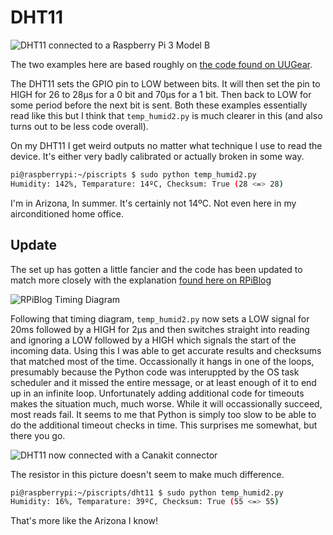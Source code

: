# DHT11

![DHT11 connected to a Raspberry Pi 3 Model B](https://github.com/marcheiligers/piscripts/blob/master/dht11/rpi3b_dht11.png?raw=true)

The two examples here are based roughly on [the code found on UUGear](http://www.uugear.com/portfolio/dht11-humidity-temperature-sensor-module/).

The DHT11 sets the GPIO pin to LOW between bits. It will then set the pin to HIGH for 26 to 28µs for a 0 bit and 70µs for a 1 bit. Then back to LOW for some period before the next bit is sent. Both these examples essentially read like this but I think that `temp_humid2.py` is much clearer in this (and also turns out to be less code overall).

On my DHT11 I get weird outputs no matter what technique I use to read the device. It's either very badly calibrated or actually broken in some way.

``` bash
pi@raspberrypi:~/piscripts $ sudo python temp_humid2.py
Humidity: 142%, Temparature: 14ºC, Checksum: True (28 <=> 28)
```

I'm in Arizona, In summer. It's certainly not 14ºC. Not even here in my airconditioned home office.

## Update

The set up has gotten a little fancier and the code has been updated to match more closely with the explanation [found here on RPiBlog](http://www.rpiblog.com/2012/11/interfacing-temperature-and-humidity.html)

![RPiBlog Timing Diagram](http://1.bp.blogspot.com/-_sMwYSZMGLw/UJpY2RYIA9I/AAAAAAAAAS0/rJ9ZQwZ3IfM/s1600/DHT11+timing+diagram.jpg)

Following that timing diagram, `temp_humid2.py` now sets a LOW signal for 20ms followed by a HIGH for 2µs and then switches straight into reading and ignoring a LOW followed by a HIGH which signals the start of the incoming data. Using this I was able to get accurate results and checksums that matched most of the time. Occassionally it hangs in one of the loops, presumably because the Python code was interuppted by the OS task scheduler and it missed the entire message, or at least enough of it to end up in an infinite loop. Unfortunately adding additional code for timeouts makes the situation much, much worse. While it will occassionally succeed, most reads fail. It seems to me that Python is simply too slow to be able to do the additional timeout checks in time. This surprises me somewhat, but there you go.

![DHT11 now connected with a Canakit connector](https://github.com/marcheiligers/piscripts/blob/master/dht11/rpi3b_canakit_dht11.png?raw=true)

The resistor in this picture doesn't seem to make much difference.

``` bash
pi@raspberrypi:~/piscripts/dht11 $ sudo python temp_humid2.py
Humidity: 16%, Temparature: 39ºC, Checksum: True (55 <=> 55)
```

That's more like the Arizona I know!
